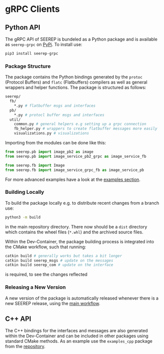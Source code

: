 # gRPC Clients

## Python API

The gRPC API of SEEREP is bundeled as a Python package and is available as `seerep-grpc` on
[PyPi](https://pypi.org/project/seerep-grpc/). To install use:

```bash
pip3 install seerep-grpc
```

### Package Structure

The package contains the Python bindings generated by the `protoc` (Protocol Buffers) and `flatc` (Flatbuffers)
compilers as well as general wrappers and helper functions. The package is structured as follows:

```bash
seerep/
  fb/
    *.py # flatbuffer msgs and interfaces
  pb/
    *.py # protocl buffer msgs and interfaces
  util/
    common.py # general helpers e.g setting up a grpc connection
    fb_helper.py # wrappers to create flatbuffer messages more easily
    visualizations.py # visualizations

```

Importing from the modules can be done like this:

```python
from seerep.pb import image_pb2 as image
from seerep.pb import image_service_pb2_grpc as image_service_fb
```

```python
from seerep.fb import Image
from seerep.fb import image_service_grpc_fb as image_service_pb
```

For more advanced examples have a look at the
[examples section](https://github.com/agri-gaia/seerep/tree/main/examples/python/gRPC).

### Building Locally

To build the package locally e.g. to distribute recent changes from a branch use:

```bash
python3 -m build
```

in the main repository directory. There now should be a `dist` directory which contains the wheel files (`*.whl`)
and the archived source files.

Within the Dev-Container, the package building process is integrated into the CMake workflow, such that running:

```bash
catkin build # generally works but takes a bit longer
catkin build seerep_msgs # update on the messages
catkin build seerep_com # update on the interface
```

is required, to see the changes reflected

### Releasing a New Version

A new version of the package is automatically released whenever there is a new SEEREP release, using the
[main workflow](https://github.com/agri-gaia/seerep/blob/88ea59605446caf2d1500f111d6f16bb6a6e2bba/.github/workflows/main.yml#L138-L144).

## C++ API

The C++ bindings for the interfaces and messages are also generated within the Dev-Container and can be included in
other packages using standard CMake methods. As an example use the `examples_cpp` package from the
[repository](https://github.com/agri-gaia/seerep/tree/main/examples/cpp/gRPC).
